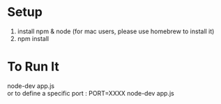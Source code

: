 Setup
======
1. install npm & node (for mac users, please use homebrew to install it)
2. npm install 

To Run It
======
node-dev app.js <br>
or to define a specific port : PORT=XXXX node-dev app.js